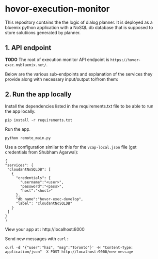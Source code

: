 
# hovor-execution-monitor

This repository contains the the logic of dialog planner. It is deployed as a bluemix python application with a NoSQL db database that is supposed to store solutiions generated by planner.

## 1. API endpoint

**TODO**
The root of execution monitor API endpoint is `https://hovor-exec.mybluemix.net/`.

Below are the various sub-endpoints and explanation of the services they provide along with necessary input/output to/from them:

## 2. Run the app locally

Install the dependencies listed in the requirements.txt file to be able to run the app locally.

  ```
pip install -r requirements.txt
  ```


Run the app.
  ```
python remote_main.py
  ```

Use a configuration similar to this for the `vcap-local.json` file (get credentials from Shubham Agarwal):

  ```
{
 "services": {
   "cloudantNoSQLDB": [
     {
       "credentials": {
         "username":"<user>",
         "password":"<pass>",
         "host":"<host>"
       },
       "db_name":"hovor-exec-develop",
       "label": "cloudantNoSQLDB"
     }
   ]
 }
}
  ```


View your app at : http://localhost:8000 

Send new messages with `curl` :
  ```
curl -d '{"user":"haz", "msg":"Toronto"}' -H "Content-Type: application/json" -X POST http://localhost:9000/new-message
  ```
